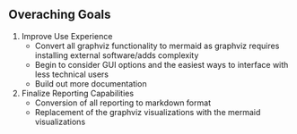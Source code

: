## Overaching Goals

1. Improve Use Experience
    - Convert all graphviz functionality to mermaid as graphviz requires installing external software/adds complexity
    - Begin to consider GUI options and the easiest ways to interface with less technical users
    - Build out more documentation
2. Finalize Reporting Capabilities
    - Conversion of all reporting to markdown format
    - Replacement of the graphviz visualizations with the mermaid visualizations